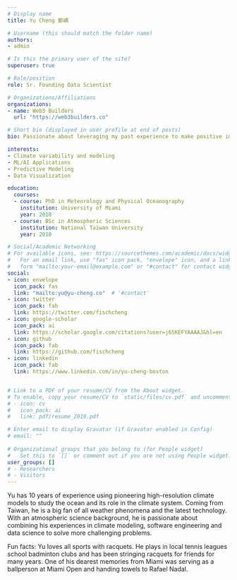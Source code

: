 ```yaml
---
# Display name
title: Yu Cheng 鄭嵎

# Username (this should match the folder name)
authors:
- admin

# Is this the primary user of the site?
superuser: true

# Role/position
role: Sr. Founding Data Scientist

# Organizations/Affiliations
organizations:
- name: Web3 Builders
  url: "https://web3builders.co"

# Short bio (displayed in user profile at end of posts)
bio: Passionate about leveraging my past experience to make positive impacts on the planet. Well, raising two wonderful children heartfully is a good start. 

interests:
- Climate variability and modeling
- ML/AI Applications
- Predictive Modeling
- Data Visualization

education:
  courses:
  - course: PhD in Meteorology and Physical Oceanography
    institution: University of Miami
    year: 2018
  - course: BSc in Atmospheric Sciences
    institution: National Taiwan University
    year: 2010

# Social/Academic Networking
# For available icons, see: https://sourcethemes.com/academic/docs/widgets/#icons
#   For an email link, use "fas" icon pack, "envelope" icon, and a link in the
#   form "mailto:your-email@example.com" or "#contact" for contact widget.
social:
- icon: envelope
  icon_pack: fas
  link: "mailto:yu@yu-cheng.co"  # '#contact'
- icon: twitter
  icon_pack: fab
  link: https://twitter.com/fischcheng
- icon: google-scholar
  icon_pack: ai
  link: https://scholar.google.com/citations?user=j65KEFYAAAAJ&hl=en
- icon: github
  icon_pack: fab
  link: https://github.com/fischcheng
- icon: linkedin
  icon_pack: fab
  link: https://www.linkedin.com/in/yu-cheng-boston


# Link to a PDF of your resume/CV from the About widget.
# To enable, copy your resume/CV to `static/files/cv.pdf` and uncomment the lines below.  
# - icon: cv
#   icon_pack: ai
#   link: pdf/resume_2019.pdf

# Enter email to display Gravatar (if Gravatar enabled in Config)
# email: ""
  
# Organizational groups that you belong to (for People widget)
#   Set this to `[]` or comment out if you are not using People widget.  
user_groups: []
# - Researchers
# - Visitors
---
```


Yu has 10 years of experience using pioneering high-resolution climate models to study the ocean and its role in the climate system. Coming from Taiwan, he is a big fan of all weather phenomena and the latest technology. With an atmospheric science background, he is passionate about combining his experiences in climate modeling, software engineering and data science to solve more challenging problems.

Fun facts: Yu loves all sports with racquets. He plays in local tennis leagues school badminton clubs and has been stringing racquets for friends for many years. One of his dearest memories from Miami was serving as a ballperson at Miami Open and handing towels to Rafael Nadal.